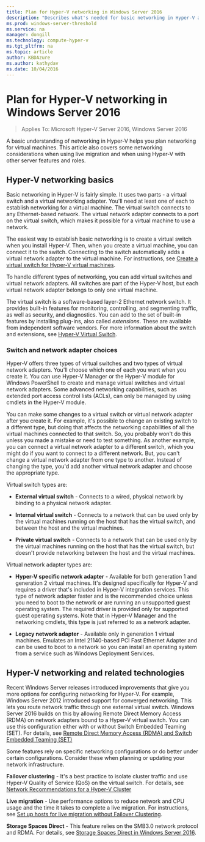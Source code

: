 ```yaml
---
title: Plan for Hyper-V networking in Windows Server 2016
description: "Describes what's needed for basic networking in Hyper-V and gives links to instructions"
ms.prod: windows-server-threshold
ms.service: na
manager: dongill
ms.technology: compute-hyper-v
ms.tgt_pltfrm: na
ms.topic: article
author: KBDAzure
ms.author: kathydav
ms.date: 10/04/2016
---
```

# Plan for Hyper-V networking in Windows Server 2016

>Applies To: Microsoft Hyper-V Server 2016, Windows Server 2016
  
A basic understanding of networking in Hyper-V helps you plan networking for virtual machines. This article also covers some networking considerations when using live migration and when using Hyper-V with other server features and roles.  
  
## Hyper-V networking basics  
Basic networking in Hyper-V is fairly simple. It uses two parts - a virtual switch and a virtual networking adapter. You'll need at least one of each  to establish networking for a virtual machine. The virtual switch connects to any Ethernet-based network. The virtual network adapter connects to a port on the virtual switch, which makes it possible for a virtual machine to use a network.  
  
The easiest way to establish basic networking is to create a virtual switch when you install Hyper-V. Then, when you create a virtual machine, you can  connect it to the switch. Connecting to the switch automatically adds a virtual network adapter to the virtual machine. For instructions, see [Create a virtual switch for Hyper-V virtual machines](../get-started/Create-a-virtual-switch-for-Hyper-V-virtual-machines.md).  
  
To handle different types of networking, you can add virtual switches and virtual network adapters. All switches are part of the Hyper-V host, but each virtual network adapter belongs to only one virtual machine.  
  
The virtual switch is a software-based layer-2 Ethernet network switch. It provides built-in features for monitoring, controlling, and segmenting traffic, as well as security, and diagnostics.  You can add to the set of built-in features by installing plug-ins, also called  *extensions*. These are available from independent software vendors. For more information about the switch and extensions, see [Hyper-V Virtual Switch](../../../networking/technologies/hyper-v-virtual-switch/Hyper-V-Virtual-Switch.md).  
  
### Switch and network adapter choices  
Hyper-V offers three types of virtual switches and two types of virtual network adapters. You'll choose which one of each you want when you create it. You can use Hyper-V Manager or the Hyper-V module for Windows PowerShell to create and manage virtual switches and virtual network adapters. Some advanced networking capabilities, such as extended port access control lists (ACLs), can only be managed by using  cmdlets in the Hyper-V module.  
  
You can make some changes to a virtual switch or virtual network adapter after you create it. For example, it's possible to change an existing switch to a different type, but doing that affects the networking capabilities of all the virtual machines connected to that switch.  So, you probably won't do this unless you made a mistake or need to test something. As another example, you can connect a virtual network adapter to a different switch, which you might do if you want to connect to a different network. But, you can't change a virtual network adapter from one type to another. Instead of changing the type, you'd add another virtual network adapter and choose the appropriate type.  
  
Virtual switch types are:  
  
-   **External virtual switch** - Connects to a wired, physical network by binding to a physical network adapter.  
  
-   **Internal virtual switch** - Connects to a network that can be used only by the virtual machines running on the host that has the virtual switch, and between the host and the virtual machines.  
  
-   **Private virtual switch** - Connects to a network that can be used only by the virtual machines running on the host that has the virtual switch, but doesn't provide networking between the host and the virtual machines.  
  
Virtual network adapter types are:  
  
-   **Hyper-V specific network adapter** - Available for both generation 1 and generation 2 virtual machines. It's designed specifically for Hyper-V and requires a driver that's included in Hyper-V integration services. This type of network adapter  faster and is the recommended choice unless you need to boot to the network or are running an unsupported guest operating system. The required driver is provided only for supported guest operating systems. Note that in Hyper-V Manager and the networking cmdlets, this type is just referred to as a network adapter.  
  
-   **Legacy network adapter** - Available only in generation 1 virtual machines. Emulates an Intel 21140-based PCI Fast Ethernet Adapter and can be used to boot to a network so you can install an operating system from a service such as Windows Deployment Services.  
  
## Hyper-V networking and related technologies  
Recent Windows Server releases introduced improvements that give you more options for configuring networking for Hyper-V. For example,  Windows Server 2012 introduced support for converged networking. This lets you route network traffic through one external virtual switch. Windows Server 2016 builds on this by allowing Remote Direct Memory Access (RDMA) on network adapters bound to a Hyper-V virtual switch. You can use this configuration either with or without Switch Embedded Teaming (SET). For details, see [Remote Direct Memory Access &#40;RDMA&#41; and Switch Embedded Teaming &#40;SET&#41;](../../../networking/technologies/hyper-v-virtual-switch/RDMA-and-Switch-Embedded-Teaming.md)  
  
Some features rely on specific networking configurations or do better under certain configurations. Consider these when planning or updating your network infrastructure.  
  
**Failover clustering** - It's a best practice to isolate cluster traffic and use Hyper-V Quality of Service (QoS) on the virtual switch. For details, see [Network Recommendations for a Hyper-V Cluster](https://technet.microsoft.com/library/dn550728.aspx)  
  
**Live migration** - Use performance options to reduce network and CPU usage and the time it takes to complete a live migration. For instructions, see [Set up hosts for live migration without Failover Clustering](../deploy/set-up-hosts-for-live-migration-without-failover-clustering.md).  
  
**Storage Spaces Direct** - This feature relies on the SMB3.0 network protocol and RDMA. For details, see [Storage Spaces Direct in Windows Server 2016](../../../storage/storage-spaces/storage-spaces-direct-overview.md).